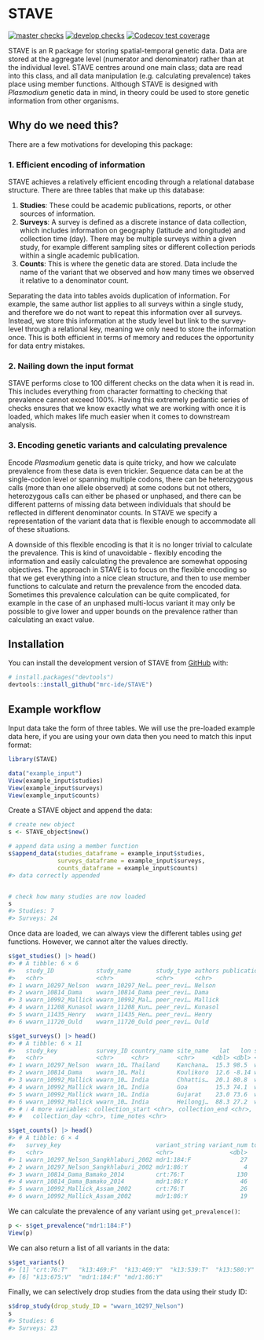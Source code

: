 
<!-- README.md is generated from README.Rmd. Please edit that file -->

# STAVE

[![master
checks](https://github.com/mrc-ide/STAVE/workflows/checks_main/badge.svg)](https://github.com/mrc-ide/STAVE/actions)
[![develop
checks](https://github.com/mrc-ide/STAVE/workflows/checks_develop/badge.svg)](https://github.com/mrc-ide/STAVE/actions)
[![Codecov test
coverage](https://codecov.io/gh/mrc-ide/STAVE/branch/main/graph/badge.svg)](https://app.codecov.io/gh/mrc-ide/STAVE?branch=main)

STAVE is an R package for storing spatial-temporal genetic data. Data
are stored at the aggregate level (numerator and denominator) rather
than at the individual level. STAVE centres around one main class; data
are read into this class, and all data manipulation (e.g. calculating
prevalence) takes place using member functions. Although STAVE is
designed with *Plasmodium* genetic data in mind, in theory could be used
to store genetic information from other organisms.

## Why do we need this?

There are a few motivations for developing this package:

### 1. Efficient encoding of information

STAVE achieves a relatively efficient encoding through a relational
database structure. There are three tables that make up this database:

1.  **Studies**: These could be academic publications, reports, or other
    sources of information.
2.  **Surveys**: A survey is defined as a discrete instance of data
    collection, which includes information on geography (latitude and
    longitude) and collection time (day). There may be multiple surveys
    within a given study, for example different sampling sites or
    different collection periods within a single academic publication.
3.  **Counts**: This is where the genetic data are stored. Data include
    the name of the variant that we observed and how many times we
    observed it relative to a denominator count.

Separating the data into tables avoids duplication of information. For
example, the same author list applies to all surveys within a single
study, and therefore we do not want to repeat this information over all
surveys. Instead, we store this information at the study level but link
to the survey-level through a relational key, meaning we only need to
store the information once. This is both efficient in terms of memory
and reduces the opportunity for data entry mistakes.

### 2. Nailing down the input format

STAVE performs close to 100 different checks on the data when it is read
in. This includes everything from character formatting to checking that
prevalence cannot exceed 100%. Having this extremely pedantic series of
checks ensures that we know exactly what we are working with once it is
loaded, which makes life much easier when it comes to downstream
analysis.

### 3. Encoding genetic variants and calculating prevalence

Encode *Plasmodium* genetic data is quite tricky, and how we calculate
prevalence from these data is even trickier. Sequence data can be at the
single-codon level or spanning multiple codons, there can be
heterozygous calls (more than one allele observed) at some codons but
not others, heterozygous calls can either be phased or unphased, and
there can be different patterns of missing data between individuals that
should be reflected in different denominator counts. In STAVE we specify
a representation of the variant data that is flexible enough to
accommodate all of these situations.

A downside of this flexible encoding is that it is no longer trivial to
calculate the prevalence. This is kind of unavoidable - flexibly
encoding the information and easily calculating the prevalence are
somewhat opposing objectives. The approach in STAVE is to focus on the
flexible encoding so that we get everything into a nice clean structure,
and then to use member functions to calculate and return the prevalence
from the encoded data. Sometimes this prevalence calculation can be
quite complicated, for example in the case of an unphased multi-locus
variant it may only be possible to give lower and upper bounds on the
prevalence rather than calculating an exact value.

## Installation

You can install the development version of STAVE from
[GitHub](https://github.com/) with:

``` r
# install.packages("devtools")
devtools::install_github("mrc-ide/STAVE")
```

## Example workflow

Input data take the form of three tables. We will use the pre-loaded
example data here, if you are using your own data then you need to match
this input format:

``` r
library(STAVE)

data("example_input")
View(example_input$studies)
View(example_input$surveys)
View(example_input$counts)
```

Create a STAVE object and append the data:

``` r
# create new object
s <- STAVE_object$new()

# append data using a member function
s$append_data(studies_dataframe = example_input$studies,
              surveys_dataframe = example_input$surveys,
              counts_dataframe = example_input$counts)
#> data correctly appended
```

``` r

# check how many studies are now loaded
s
#> Studies: 7
#> Surveys: 24
```

Once data are loaded, we can always view the different tables using
*get* functions. However, we cannot alter the values directly.

``` r
s$get_studies() |> head()
#> # A tibble: 6 × 6
#>   study_ID            study_name       study_type authors publication_year url  
#>   <chr>               <chr>            <chr>      <chr>              <dbl> <chr>
#> 1 wwarn_10297_Nelson  wwarn_10297_Nel… peer_revi… Nelson              1000 http…
#> 2 wwarn_10814_Dama    wwarn_10814_Dama peer_revi… Dama                1000 http…
#> 3 wwarn_10992_Mallick wwarn_10992_Mal… peer_revi… Mallick             1000 http…
#> 4 wwarn_11208_Kunasol wwarn_11208_Kun… peer_revi… Kunasol             1000 http…
#> 5 wwarn_11435_Henry   wwarn_11435_Hen… peer_revi… Henry               1000 http…
#> 6 wwarn_11720_Ould    wwarn_11720_Ould peer_revi… Ould                1000 http…
```

``` r
s$get_surveys() |> head()
#> # A tibble: 6 × 11
#>   study_key           survey_ID country_name site_name   lat   lon spatial_notes
#>   <chr>               <chr>     <chr>        <chr>     <dbl> <dbl> <chr>        
#> 1 wwarn_10297_Nelson  wwarn_10… Thailand     Kanchana…  15.3 98.5  wwarn lat an…
#> 2 wwarn_10814_Dama    wwarn_10… Mali         Koulikoro  12.6 -8.14 wwarn lat an…
#> 3 wwarn_10992_Mallick wwarn_10… India        Chhattis…  20.1 80.8  wwarn lat an…
#> 4 wwarn_10992_Mallick wwarn_10… India        Goa        15.3 74.1  wwarn lat an…
#> 5 wwarn_10992_Mallick wwarn_10… India        Gujarat    23.0 73.6  wwarn lat an…
#> 6 wwarn_10992_Mallick wwarn_10… India        Heilongj…  88.3 27.2  wwarn lat an…
#> # ℹ 4 more variables: collection_start <chr>, collection_end <chr>,
#> #   collection_day <chr>, time_notes <chr>
```

``` r
s$get_counts() |> head()
#> # A tibble: 6 × 4
#>   survey_key                           variant_string variant_num total_num
#>   <chr>                                <chr>                <dbl>     <dbl>
#> 1 wwarn_10297_Nelson_Sangkhlaburi_2002 mdr1:184:F              27        49
#> 2 wwarn_10297_Nelson_Sangkhlaburi_2002 mdr1:86:Y                4        49
#> 3 wwarn_10814_Dama_Bamako_2014         crt:76:T               130       170
#> 4 wwarn_10814_Dama_Bamako_2014         mdr1:86:Y               46       158
#> 5 wwarn_10992_Mallick_Assam_2002       crt:76:T                26        26
#> 6 wwarn_10992_Mallick_Assam_2002       mdr1:86:Y               19        25
```

We can calculate the prevalence of any variant using `get_prevalence()`:

``` r
p <- s$get_prevalence("mdr1:184:F")
View(p)
```

We can also return a list of all variants in the data:

``` r
s$get_variants()
#> [1] "crt:76:T"   "k13:469:F"  "k13:469:Y"  "k13:539:T"  "k13:580:Y" 
#> [6] "k13:675:V"  "mdr1:184:F" "mdr1:86:Y"
```

Finally, we can selectively drop studies from the data using their study
ID:

``` r
s$drop_study(drop_study_ID = "wwarn_10297_Nelson")
s
#> Studies: 6
#> Surveys: 23
```
